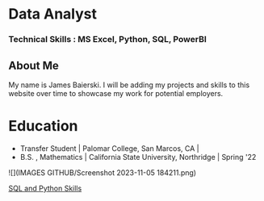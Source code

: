 # Data Analyst

### Technical Skills : MS Excel, Python, SQL, PowerBI

## About Me

My name is James Baierski. I will be adding my projects and skills to this website over time to showcase my work for potential employers.

# Education
- Transfer Student | Palomar College, San Marcos, CA |
- B.S. , Mathematics | California State University, Northridge | Spring '22

![](IMAGES GITHUB/Screenshot 2023-11-05 184211.png)

[SQL and Python Skills](Skills.md)
 




